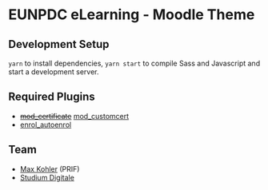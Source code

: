 # EUNPDC eLearning - Moodle Theme

## Development Setup

`yarn` to install dependencies, `yarn start` to compile Sass and Javascript and start a development server.

## Required Plugins

- ~~[mod_certificate](https://moodle.org/plugins/mod_certificate)~~ [mod_customcert](https://moodle.org/plugins/mod_customcert)
- [enrol_autoenrol](https://moodle.org/plugins/enrol_autoenrol)

## Team

- [Max Kohler](https://www.maxkohler.com) (PRIF)
- [Studium Digitale](https://www.studiumdigitale.uni-frankfurt.de/49689206/studiumdigitale___Zentrale_eLearning_Einrichtung)
